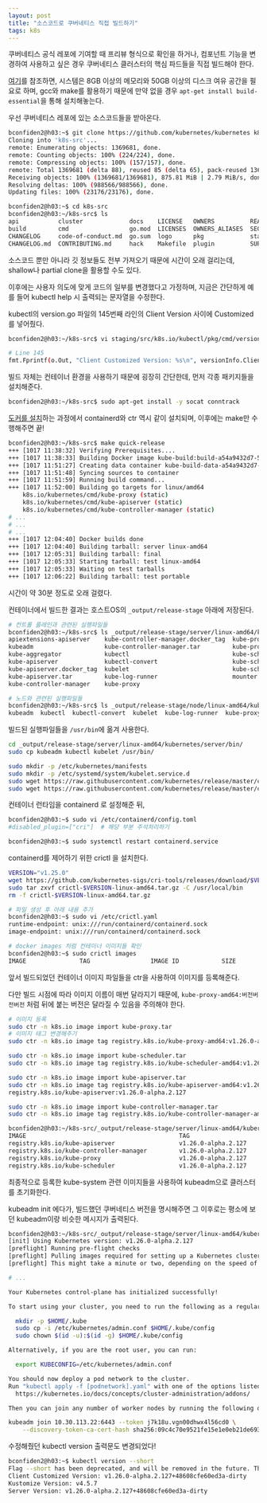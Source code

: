 ```yaml
---
layout: post
title: "소스코드로 쿠버네티스 직접 빌드하기"
tags: k8s
---
```


쿠버네티스 공식 레포에 기여할 때 프리뷰 형식으로 확인을 하거나, 컴포넌트 기능을 변경하여 사용하고 싶은 경우 쿠버네티스 클러스터의 핵심 파드들을 직접 빌드해야 한다.

[여기](https://github.com/kubernetes/community/blob/master/contributors/devel/development.md#building-kubernetes-on-a-local-osshell-environment)를 참조하면, 시스템은 8GB 이상의 메모리와 50GB 이상의 디스크 여유 공간을 필요로 하며, gcc와 make를 활용하기 때문에 만약 없을 경우 `apt-get install build-essential`을 통해 설치해놓는다.

우선 쿠버네티스 레포에 있는 소스코드들을 받아온다.

```bash
bconfiden2@h03:~$ git clone https://github.com/kubernetes/kubernetes k8s-src
Cloning into 'k8s-src'...
remote: Enumerating objects: 1369681, done.
remote: Counting objects: 100% (224/224), done.
remote: Compressing objects: 100% (157/157), done.
remote: Total 1369681 (delta 88), reused 85 (delta 65), pack-reused 1369457
Receiving objects: 100% (1369681/1369681), 875.81 MiB | 2.79 MiB/s, done.
Resolving deltas: 100% (988566/988566), done.
Updating files: 100% (23176/23176), done.

bconfiden2@h03:~$ cd k8s-src
bconfiden2@h03:~/k8s-src$ ls
api           cluster             docs    LICENSE   OWNERS          README.md          test
build         cmd                 go.mod  LICENSES  OWNERS_ALIASES  SECURITY_CONTACTS  third_party
CHANGELOG     code-of-conduct.md  go.sum  logo      pkg             staging            vendor
CHANGELOG.md  CONTRIBUTING.md     hack    Makefile  plugin          SUPPORT.md
```

소스코드 뿐만 아니라 깃 정보들도 전부 가져오기 때문에 시간이 오래 걸리는데, shallow나 partial clone을 활용할 수도 있다.

이후에는 사용자 의도에 맞게 코드의 일부를 변경했다고 가정하며, 지금은 간단하게 예를 들어 kubectl help 시 출력되는 문자열을 수정한다.

kubectl의 version.go 파일의 145번째 라인의 Client Version 사이에 Customized를 넣어줬다.

```bash
bconfiden2@h03:~/k8s-src$ vi staging/src/k8s.io/kubectl/pkg/cmd/version/version.go

# Line 145
fmt.Fprintf(o.Out, "Client Customized Version: %s\n", versionInfo.ClientVersion.GitVe    rsion)
```

빌드 자체는 컨테이너 환경을 사용하기 때문에 굉장히 간단한데, 먼저 각종 패키지들을 설치해준다.

```bash
bconfiden2@h03:~/k8s-src$ sudo apt-get install -y socat conntrack
```

[도커를 설치]()하는 과정에서 containerd와 ctr 역시 같이 설치되며, 이후에는 make만 수행해주면 끝!

```bash
bconfiden2@h03:~/k8s-src$ make quick-release
+++ [1017 11:38:32] Verifying Prerequisites....
+++ [1017 11:38:33] Building Docker image kube-build:build-a54a9432d7-5-v1.25.0-go1.19.2-bullseye.0
+++ [1017 11:51:27] Creating data container kube-build-data-a54a9432d7-5-v1.25.0-go1.19.2-bullseye.0
+++ [1017 11:51:48] Syncing sources to container
+++ [1017 11:51:59] Running build command...
+++ [1017 11:52:00] Building go targets for linux/amd64
    k8s.io/kubernetes/cmd/kube-proxy (static)
    k8s.io/kubernetes/cmd/kube-apiserver (static)
    k8s.io/kubernetes/cmd/kube-controller-manager (static)
# ...
# ...
# ...
+++ [1017 12:04:40] Docker builds done
+++ [1017 12:04:40] Building tarball: server linux-amd64
+++ [1017 12:05:31] Building tarball: final
+++ [1017 12:05:33] Starting tarball: test linux-amd64
+++ [1017 12:05:33] Waiting on test tarballs
+++ [1017 12:06:22] Building tarball: test portable
```

시간이 약 30분 정도로 오래 걸렸다.

컨테이너에서 빌드한 결과는 호스트OS의 ```_output/release-stage``` 아래에 저장된다.

```bash
# 컨트롤 플레인과 관련된 실행파일들
bconfiden2@h03:~/k8s-src$ ls _output/release-stage/server/linux-amd64/kubernetes/server/bin
apiextensions-apiserver    kube-controller-manager.docker_tag  kube-proxy.docker_tag
kubeadm                    kube-controller-manager.tar         kube-proxy.tar
kube-aggregator            kubectl                             kube-scheduler
kube-apiserver             kubectl-convert                     kube-scheduler.docker_tag
kube-apiserver.docker_tag  kubelet                             kube-scheduler.tar
kube-apiserver.tar         kube-log-runner                     mounter
kube-controller-manager    kube-proxy

# 노드와 관련된 실행파일들
bconfiden2@h03:~/k8s-src$ ls _output/release-stage/node/linux-amd64/kubernetes/node/bin
kubeadm  kubectl  kubectl-convert  kubelet  kube-log-runner  kube-proxy
```

빌드된 실행파일들을 `/usr/bin`에 옮겨 사용한다.

```bash
cd _output/release-stage/server/linux-amd64/kubernetes/server/bin/
sudo cp kubeadm kubectl kubelet /usr/bin/

sudo mkdir -p /etc/kubernetes/manifests
sudo mkdir -p /etc/systemd/system/kubelet.service.d
sudo wget https://raw.githubusercontent.com/kubernetes/release/master/cmd/kubepkg/templates/latest/deb/kubeadm/10-kubeadm.conf -P /etc/systemd/system/kubelet.service.d
sudo wget https://raw.githubusercontent.com/kubernetes/release/master/cmd/kubepkg/templates/latest/deb/kubelet/lib/systemd/system/kubelet.service -P /etc/systemd/system
```

컨테이너 런타임을 containerd 로 설정해준 뒤,

```bash
bconfiden2@h03:~$ sudo vi /etc/containerd/config.toml 
#disabled_plugin=["cri"]  # 해당 부분 주석처리하기

bconfiden2@h03:~$ sudo systemctl restart containerd.service
```
 
containerd를 제어하기 위한 crictl 을 설치한다.

```bash
VERSION="v1.25.0"
wget https://github.com/kubernetes-sigs/cri-tools/releases/download/$VERSION/crictl-$VERSION-linux-amd64.tar.gz
sudo tar zxvf crictl-$VERSION-linux-amd64.tar.gz -C /usr/local/bin
rm -f crictl-$VERSION-linux-amd64.tar.gz
```
```bash
# 파일 생성 후 아래 내용 추가
bconfiden2@h03:~$ sudo vi /etc/crictl.yaml
runtime-endpoint: unix:///run/containerd/containerd.sock
image-endpoint: unix:///run/containerd/containerd.sock

# docker images 처럼 컨테이너 이미지들 확인
bconfiden2@h03:~$ sudo crictl images
IMAGE               TAG                 IMAGE ID            SIZE
```

앞서 빌드되었던 컨테이너 이미지 파일들을 ctr을 사용하여 이미지를 등록해준다.

다만 빌드 시점에 따라 이미지 이름이 매번 달라지기 때문에, `kube-proxy-amd64:버전버전버전` 처럼 뒤에 붙는 버전은 달라질 수 있음을 주의해야 한다.

```bash
# 이미지 등록
sudo ctr -n k8s.io image import kube-proxy.tar
# 이미지 태그 변경해주기
sudo ctr -n k8s.io image tag registry.k8s.io/kube-proxy-amd64:v1.26.0-alpha.2.127_48608cfe60ed3a-dirty registry.k8s.io/kube-proxy:v1.26.0-alpha.2.127 registry.k8s.io/kube-proxy:v1.26.0-alpha.2.127

sudo ctr -n k8s.io image import kube-scheduler.tar
sudo ctr -n k8s.io image tag registry.k8s.io/kube-scheduler-amd64:v1.26.0-alpha.2.127_48608cfe60ed3a-dirty registry.k8s.io/kube-scheduler:v1.26.0-alpha.2.127 registry.k8s.io/kube-proxy:v1.26.0-alpha.2.127

sudo ctr -n k8s.io image import kube-apiserver.tar
sudo ctr -n k8s.io image tag registry.k8s.io/kube-apiserver-amd64:v1.26.0-alpha.2.127_48608cfe60ed3a-dirty registry.k8s.io/kube-apiserver:v1.26.0-alpha.2.127
registry.k8s.io/kube-apiserver:v1.26.0-alpha.2.127

sudo ctr -n k8s.io image import kube-controller-manager.tar
sudo ctr -n k8s.io image tag registry.k8s.io/kube-controller-manager-amd64:v1.26.0-alpha.2.127_48608cfe60ed3a-dirty registry.k8s.io/kube-controller-manager:v1.26.0-alpha.2.127
```
```bash
bconfiden2@h03:~/k8s-src/_output/release-stage/server/linux-amd64/kubernetes/server/bin$ sudo crictl images
IMAGE                                           TAG                                        IMAGE ID            SIZE
registry.k8s.io/kube-apiserver                  v1.26.0-alpha.2.127                        16f6e307b253d       129MB
registry.k8s.io/kube-controller-manager         v1.26.0-alpha.2.127                        0af0bc404f90c       116MB
registry.k8s.io/kube-proxy                      v1.26.0-alpha.2.127                        08eef1e14c091       64.2MB
registry.k8s.io/kube-scheduler                  v1.26.0-alpha.2.127                        712e41e1b09b3       52.9MB
```

최종적으로 등록한 kube-system 관련 이미지들을 사용하여 kubeadm으로 클러스터를 초기화한다.

kubeadm init 에다가, 빌드했던 쿠버네티스 버전을 명시해주면 그 이후로는 평소에 보던 kubeadm이랑 비슷한 메시지가 출력된다.

```bash
bconfiden2@h03:~/k8s-src/_output/release-stage/server/linux-amd64/kubernetes/server/bin$ sudo kubeadm init --kubernetes-version v1.26.0-alpha.2.127
[init] Using Kubernetes version: v1.26.0-alpha.2.127
[preflight] Running pre-flight checks
[preflight] Pulling images required for setting up a Kubernetes cluster
[preflight] This might take a minute or two, depending on the speed of your internet connection

# ...

Your Kubernetes control-plane has initialized successfully!

To start using your cluster, you need to run the following as a regular user:

  mkdir -p $HOME/.kube
  sudo cp -i /etc/kubernetes/admin.conf $HOME/.kube/config
  sudo chown $(id -u):$(id -g) $HOME/.kube/config

Alternatively, if you are the root user, you can run:

  export KUBECONFIG=/etc/kubernetes/admin.conf

You should now deploy a pod network to the cluster.
Run "kubectl apply -f [podnetwork].yaml" with one of the options listed at:
  https://kubernetes.io/docs/concepts/cluster-administration/addons/

Then you can join any number of worker nodes by running the following on each as root:

kubeadm join 10.30.113.22:6443 --token j7k18u.vgn00dhwx4l56cd0 \
	--discovery-token-ca-cert-hash sha256:09c4c70e9521fe15e1e0eb21de693df66e152eb41fd1195663d8ac7918e408e6
```

수정해줬던 kubectl version 출력문도 변경되었다!

```bash
bconfiden2@h03:~$ kubectl version --short
Flag --short has been deprecated, and will be removed in the future. The --short output will become the default.
Client Customized Version: v1.26.0-alpha.2.127+48608cfe60ed3a-dirty
Kustomize Version: v4.5.7
Server Version: v1.26.0-alpha.2.127+48608cfe60ed3a-dirty
```